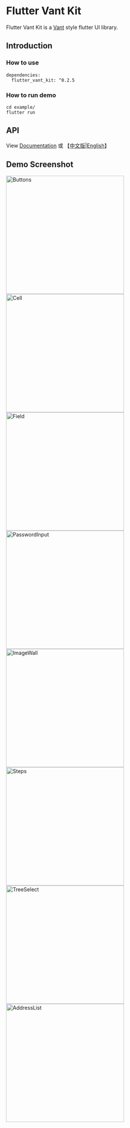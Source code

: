 # Flutter Vant Kit

Flutter Vant Kit is a [Vant](https://youzan.github.io/vant/#/zh-CN/intro) style flutter UI library.

## Introduction

### How to use

```
dependencies:
  flutter_vant_kit: ^0.2.5
```

### How to run demo

```
cd example/
flutter run
```

## API

View [Documentation](https://benjaken.gitbook.io/flutter-vant-kit) 或 【[中文版](./doc/zh)|[English](./doc/en)】

## Demo Screenshot

<img alt="Buttons" src="https://raw.githubusercontent.com/benjaken/flutter_vant_kit/master/imgs/button.gif" width="320" />
<img alt="Cell" src="https://raw.githubusercontent.com/benjaken/flutter_vant_kit/master/imgs/cell.gif" width="320" />
<img alt="Field" src="https://raw.githubusercontent.com/benjaken/flutter_vant_kit/master/imgs/field.gif" width="320" />
<img alt="PasswordInput" src="https://raw.githubusercontent.com/benjaken/flutter_vant_kit/master/imgs/passwordInput.gif" width="320" />
<img alt="ImageWall" src="https://raw.githubusercontent.com/benjaken/flutter_vant_kit/master/imgs/imageWall.gif" width="320" />
<img alt="Steps" src="https://raw.githubusercontent.com/benjaken/flutter_vant_kit/master/imgs/steps.gif" width="320" />
<img alt="TreeSelect" src="https://raw.githubusercontent.com/benjaken/flutter_vant_kit/master/imgs/treeSelect.gif" width="320" />
<img alt="AddressList" src="https://raw.githubusercontent.com/benjaken/flutter_vant_kit/master/imgs/addressList.gif" width="320" />
